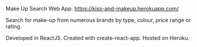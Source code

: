 Make Up Search Web App.
https://kiss-and-makeup.herokuapp.com/

Search for make-up from numerous brands by type, colour, price range or rating.


Developed in ReactJS.
Created with create-react-app.
Hosted on Heroku.

